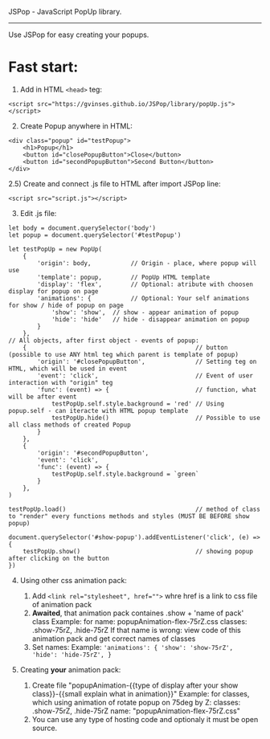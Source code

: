 JSPop - JavaScript PopUp library.
<hr>
<p>
    Use JSPop for easy creating your popups. 
</p>
<h1>Fast start:</h1>

1) Add in HTML `<head>` teg:
```
<script src="https://gvinses.github.io/JSPop/library/popUp.js"></script>
```

2) Create Popup anywhere in HTML:
```
<div class="popup" id="testPopup">
    <h1>Popup</h1>
    <button id="closePopupButton">Close</button>
    <button id="secondPopupButton">Second Button</button>
</div>
``` 
2.5) Create and connect .js file to HTML after import JSPop line:
```
<script src="script.js"></script>
```

3) Edit .js file:
```
let body = document.querySelector('body')        
let popup = document.querySelector('#testPopup')

let testPopUp = new PopUp(
    {
        'origin': body,           // Origin - place, where popup will use
        'template': popup,        // PopUp HTML template
        'display': 'flex',        // Optional: atribute with choosen display for popup on page  
        'animations': {           // Optional: Your self animations for show / hide of popup on page 
            'show': 'show',  // show - appear animation of popup
            'hide': 'hide'   // hide - disappear animation on popup
        }
    },
// All objects, after first object - events of popup:
    {                                               // button (possible to use ANY html teg which parent is template of popup)
        'origin': '#closePopupButton',              // Setting teg on HTML, which will be used in event 
        'event': 'click',                           // Event of user interaction with "origin" teg 
        'func': (event) => {                        // function, what will be after event
            testPopUp.self.style.background = 'red' // Using popup.self - can iteracte with HTML popup template
            testPopUp.hide()                        // Possible to use all class methods of created Popup
        }
    },
    {                                               
        'origin': '#secondPopupButton',              
        'event': 'click',
        'func': (event) => {
            testPopUp.self.style.background = `green`
        }
    },
)

testPopUp.load()                                    // method of class to "render" every functions methods and styles (MUST BE BEFORE show popup)

document.querySelector('#show-popup').addEventListener('click', (e) => {
    testPopUp.show()                                // showing popup after clicking on the button
})
```

4) Using other css animation pack:

    1) Add `<link rel="stylesheet", href="">` whre href is a link to css file of animation pack
    2) <b>Awaited</b>, that animation pack containes .show + 'name of pack' class
        Example:
            for name: popupAnimation-flex-75rZ.css
            classes: .show-75rZ, .hide-75rZ
        If that name is wrong: view code of this animation pack and get correct names of classes
    3) Set names:
        Example:
           ```
           'animations': {
               'show': 'show-75rZ',
               'hide': 'hide-75rZ',
            }
           ```
5) Creating <b>your</b> animation pack:
    1) Create file "popupAnimation-{{type of display after your show class}}-{{small explain what in animation}}"
        Example:
            for classes, which using animation of rotate popup on 75deg by Z:
                classes: .show-75rZ, .hide-75rZ
                name: "popupAnimation-flex-75rZ.css"
    2) You can use any type of hosting code and optionaly it must be open source.
